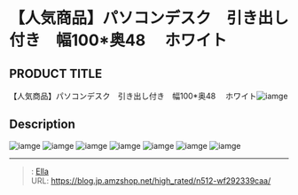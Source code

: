 # 【人気商品】パソコンデスク　引き出し付き　幅100*奥48 　ホワイト


## PRODUCT TITLE 

【人気商品】パソコンデスク　引き出し付き　幅100*奥48 　ホワイト![iamge](https://b2bfiles1.gigab2b.cn/image/wkseller/301/20211008_df3bde0c714e2e99b8d64b0c04a7252a.jpg)

## Description











![iamge](https://b2bfiles1.gigab2b.cn/image/wkseller/301/20211008_c759a112bc80fab25ae942c97e9bf2f0.jpg)
![iamge](https://b2bfiles1.gigab2b.cn/image/wkseller/301/20211008_2a2449057294fb335dac39d0c7c925f1.jpg)
![iamge](https://b2bfiles1.gigab2b.cn/image/wkseller/301/20211008_cb9a3708c22864aac3aaabf91ef93537.jpg)
![iamge](https://b2bfiles1.gigab2b.cn/image/wkseller/301/20211008_fb9895a178b7152472f4dafaf8c7d864.jpg)
![iamge](https://b2bfiles1.gigab2b.cn/image/wkseller/301/20211008_e6ea326c7eb9a8a8e47c5033e80df69c.jpg)
![iamge](https://b2bfiles1.gigab2b.cn/image/wkseller/301/20211008_12c4a77dd000a021c9182b79604e1c0b.jpg)
![iamge](https://b2bfiles1.gigab2b.cn/image/wkseller/301/20211008_bbaf46ce238cf5beb83ae96f1a150a5c.jpg)


---

> : [Ella](https://blog.jp.amzshop.net/)  
> URL: https://blog.jp.amzshop.net/high_rated/n512-wf292339caa/  


